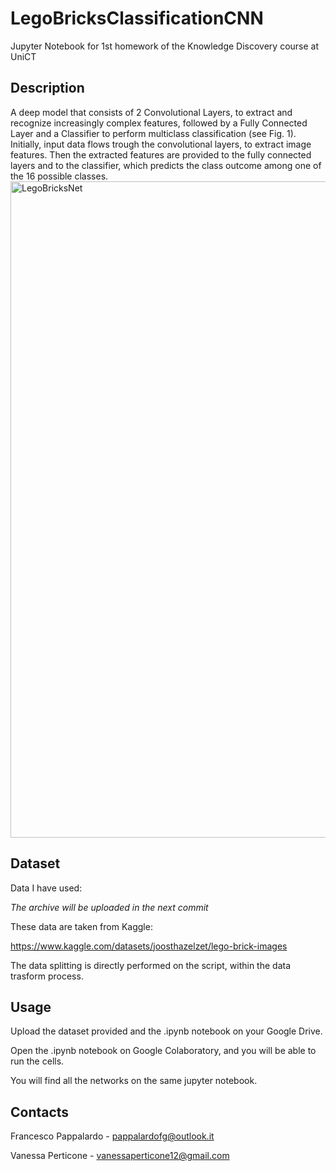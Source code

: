 # LegoBricksClassificationCNN
Jupyter Notebook for 1st homework of the Knowledge Discovery course at UniCT

## Description

A deep model that consists of 2 Convolutional Layers, to extract and recognize increasingly complex features, followed by a Fully Connected Layer and a Classifier to perform multiclass classification (see Fig. 1).  Initially, input data flows trough the convolutional layers, to extract image features. Then the extracted features are provided to the fully connected layers and to the classifier, which predicts the class outcome among one of the 16 possible classes.
<img width="1050" alt="LegoBricksNet" src="https://user-images.githubusercontent.com/64035952/164468926-b126d10b-1017-447a-b820-a4a470949ca5.png">

## Dataset
Data I have used:

_The archive will be uploaded in the next commit_

These data are taken from Kaggle:

https://www.kaggle.com/datasets/joosthazelzet/lego-brick-images

The data splitting is directly performed on the script, within the data trasform process.

## Usage

Upload the dataset provided and the .ipynb notebook on your Google Drive.

Open the .ipynb notebook on Google Colaboratory, and you will be able to run the cells.

You will find all the networks on the same jupyter notebook.

## Contacts
Francesco Pappalardo - pappalardofg@outlook.it

Vanessa Perticone - vanessaperticone12@gmail.com
